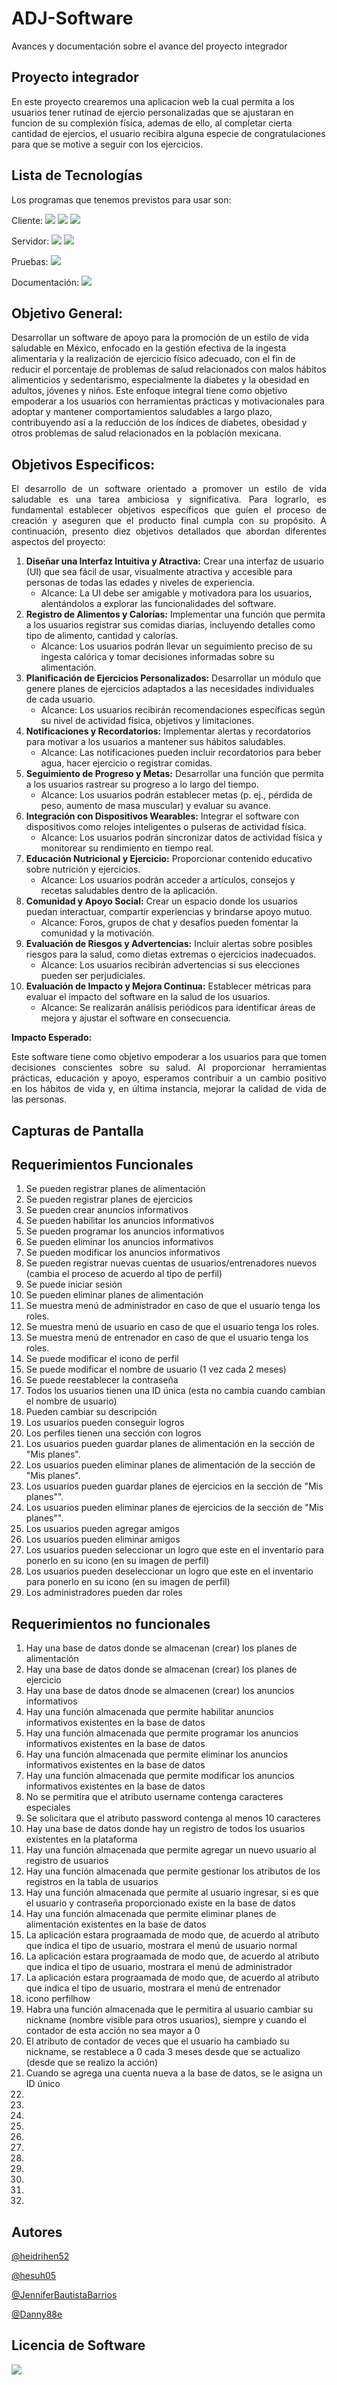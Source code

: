 # ADJ-Software
Avances y documentación sobre el avance del proyecto integrador
## Proyecto integrador
En este proyecto crearemos una aplicacion web la cual permita a los usuarios tener rutinad de ejercio personalizadas que se ajustaran en funcion de su complexión física, ademas de ello, al completar cierta cantidad de ejercios, el usuario recibira alguna especie de congratulaciones para que se motive a seguir con los ejercicios.



## Lista de Tecnologías
Los programas que tenemos previstos para usar son: 

  Cliente: ![](https://img.shields.io/badge/JavaScript-F7DF1E?style=for-the-badge&logo=javascript&logoColor=black)  ![](https://img.shields.io/badge/HTML5-E34F26?style=for-the-badge&logo=html5&logoColor=white)  ![](https://img.shields.io/badge/CSS3-1572B6?style=for-the-badge&logo=css3&logoColor=white)  

  
  Servidor: ![](https://img.shields.io/badge/PHP-777BB4?style=for-the-badge&logo=php&logoColor=white)  ![](https://img.shields.io/badge/MySQL-005C84?style=for-the-badge&logo=mysql&logoColor=white)

  
  Pruebas: ![](https://img.shields.io/badge/Google_chrome-4285F4?style=for-the-badge&logo=Google-chrome&logoColor=white)

  
  Documentación:  ![](https://img.shields.io/badge/Made%20with-Markdown-1f425f.svg)



## Objetivo General:
<p align = jusitify>
Desarrollar un software de apoyo para la promoción de un estilo de vida saludable en México, enfocado en la gestión efectiva de la ingesta alimentaria y la realización de ejercicio físico adecuado, con el fin de reducir el porcentaje de problemas de salud relacionados con malos hábitos alimenticios y sedentarismo, especialmente la diabetes y la obesidad en adultos, jóvenes y niños. Este enfoque integral tiene como objetivo empoderar a los usuarios con herramientas prácticas y motivacionales para adoptar y mantener comportamientos saludables a largo plazo, contribuyendo así a la reducción de los índices de diabetes, obesidad y otros problemas de salud relacionados en la población mexicana.
</p>

## Objetivos Especificos: 
<p align = justify>
El desarrollo de un software orientado a promover un estilo de vida saludable es una tarea ambiciosa y significativa. Para lograrlo, es fundamental establecer objetivos específicos que guíen el proceso de creación y aseguren que el producto final cumpla con su propósito. A continuación, presento diez objetivos detallados que abordan diferentes aspectos del proyecto:
</p>

1. **Diseñar una Interfaz Intuitiva y Atractiva:**
Crear una interfaz de usuario (UI) que sea fácil de usar, visualmente atractiva y accesible para personas de todas las edades y niveles de experiencia.
    - Alcance: La UI debe ser amigable y motivadora para los usuarios, alentándolos a explorar las funcionalidades del software.
2. **Registro de Alimentos y Calorías:**
Implementar una función que permita a los usuarios registrar sus comidas diarias, incluyendo detalles como tipo de alimento, cantidad y calorías.
    - Alcance: Los usuarios podrán llevar un seguimiento preciso de su ingesta calórica y tomar decisiones informadas sobre su alimentación.
3. **Planificación de Ejercicios Personalizados:**
Desarrollar un módulo que genere planes de ejercicios adaptados a las necesidades individuales de cada usuario.
    - Alcance: Los usuarios recibirán recomendaciones específicas según su nivel de actividad física, objetivos y limitaciones.
4. **Notificaciones y Recordatorios:**
Implementar alertas y recordatorios para motivar a los usuarios a mantener sus hábitos saludables.
    - Alcance: Las notificaciones pueden incluir recordatorios para beber agua, hacer ejercicio o registrar comidas.
5. **Seguimiento de Progreso y Metas:**
Desarrollar una función que permita a los usuarios rastrear su progreso a lo largo del tiempo.
    - Alcance: Los usuarios podrán establecer metas (p. ej., pérdida de peso, aumento de masa muscular) y evaluar su avance.
6. **Integración con Dispositivos Wearables:**
Integrar el software con dispositivos como relojes inteligentes o pulseras de actividad física.
    - Alcance: Los usuarios podrán sincronizar datos de actividad física y monitorear su rendimiento en tiempo real.
7. **Educación Nutricional y Ejercicio:**
Proporcionar contenido educativo sobre nutrición y ejercicios.
    - Alcance: Los usuarios podrán acceder a artículos, consejos y recetas saludables dentro de la aplicación.
8. **Comunidad y Apoyo Social:**
Crear un espacio donde los usuarios puedan interactuar, compartir experiencias y brindarse apoyo mutuo.
    - Alcance: Foros, grupos de chat y desafíos pueden fomentar la comunidad y la motivación.
9. **Evaluación de Riesgos y Advertencias:**
Incluir alertas sobre posibles riesgos para la salud, como dietas extremas o ejercicios inadecuados.
    - Alcance: Los usuarios recibirán advertencias si sus elecciones pueden ser perjudiciales.
10. **Evaluación de Impacto y Mejora Continua:**
Establecer métricas para evaluar el impacto del software en la salud de los usuarios.
    - Alcance: Se realizarán análisis periódicos para identificar áreas de mejora y ajustar el software en consecuencia.

**Impacto Esperado:**
<p align = justify>
Este software tiene como objetivo empoderar a los usuarios para que tomen decisiones conscientes sobre su salud. Al proporcionar herramientas prácticas, educación y apoyo, esperamos contribuir a un cambio positivo en los hábitos de vida y, en última instancia, mejorar la calidad de vida de las personas.
</p>

## Capturas de Pantalla


## Requerimientos Funcionales
<ol>
  <li>Se pueden registrar planes de alimentación</li>
  <li>Se pueden registrar planes de ejercicios</li>
  <li>Se pueden crear anuncios informativos</li>
  <li>Se pueden habilitar los anuncios informativos</li>
  <li>Se pueden programar los anuncios informativos</li>
  <li>Se pueden eliminar los anuncios informativos</li>
  <li>Se pueden modificar los anuncios informativos</li>
  <li>Se pueden registrar nuevas cuentas de usuarios/entrenadores nuevos (cambia el proceso de acuerdo al tipo de perfil)</li>
  <li>Se puede iniciar sesión</li>
  <li>Se pueden eliminar planes de alimentación</li>
  <li>Se muestra menú de administrador en caso de que el usuario tenga los roles.</li>
  <li>Se muestra menú de usuario en caso de que el usuario tenga los roles.</li>
  <li>Se muestra menú de entrenador en caso de que el usuario tenga los roles.</li>
  <li>Se puede modificar el icono de perfil</li>
  <li>Se puede modificar el nombre de usuario (1 vez cada 2 meses)</li>
  <li>Se puede reestablecer la contraseña</li>
  <li>Todos los usuarios tienen una ID única (esta no cambia cuando cambian el nombre de usuario)</li>
  <li>Pueden cambiar su descripción</li>
  <li>Los usuarios pueden conseguir logros</li>
  <li>Los perfiles tienen una sección con logros</li>
  <li>Los usuarios pueden guardar planes de alimentación en la sección de "Mis planes".</li>
  <li>Los usuarios pueden eliminar planes de alimentación de la sección de "Mis planes".</li>
  <li>Los usuarios pueden guardar planes de ejercicios en la sección de "Mis planes"".</li>
  <li>Los usuarios pueden eliminar planes de ejercicios de la sección de "Mis planes"".</li>
  <li>Los usuarios pueden agregar amigos</li>
  <li>Los usuarios pueden eliminar amigos</li>
  <li>Los usuarios pueden seleccionar un logro que este en el inventario para ponerlo en su icono (en su imagen de perfil)</li>
  <li>Los usuarios pueden deseleccionar un logro que este en el inventario para ponerlo en su icono (en su imagen de perfil)</li>
  <li>Los administradores pueden dar roles</li>
  
</ol>

## Requerimientos no funcionales
<ol>
<li>Hay una base de datos donde se almacenan (crear) los planes de alimentación</li>
<li>Hay una base de datos donde se almacenan (crear) los planes de ejercicio</li>
<li>Hay una base de datos dnode se almacenen (crear) los anuncios informativos</li>
<li>Hay una función almacenada que permite habilitar anuncios informativos existentes en la base de datos</li>
<li>Hay una función almacenada que permite programar los anuncios informativos existentes en la base de datos</li>
<li>Hay una función almacenada que permite eliminar los anuncios informativos existentes en la base de datos</li>
<li>Hay una función almacenada que permite modificar los anuncios informativos existentes en la base de datos</li>
<li>No se permitira que el atributo username contenga caracteres especiales</li>
<li>Se solicitara que el atributo password contenga al menos 10 caracteres</li>
<li>Hay una base de datos donde hay un registro de todos los usuarios existentes en la plataforma </li>
<li>Hay una función almacenada que permite agregar un nuevo usuario al registro de usuarios</li>
<li>Hay una función almacenada que permite gestionar los atributos de los registros en la tabla de usuarios</li>
<li>Hay una función almacenada que permite al usuario ingresar, si es que el usuario y contraseña proporcionado existe en la base de datos</li>
<li>Hay una función almacenada que permite eliminar planes de alimentación existentes en la base de datos</li>
<li>La aplicación estara prograamada de modo que, de acuerdo al atributo que indica el tipo de usuario, mostrara el menú de usuario normal</li>
<li>La aplicación estara prograamada de modo que, de acuerdo al atributo que indica el tipo de usuario, mostrara el menú de administrador</li>
<li>La aplicación estara prograamada de modo que, de acuerdo al atributo que indica el tipo de usuario, mostrara el menú de entrenador</li>
<li>icono perfilhow</li>
<li>Habra una función almacenada que le permitira al usuario cambiar su nickname (nombre visible para otros usuarios), siempre y cuando el contador de esta acción no sea mayor a 0</li>
<li>El atributo de contador de veces que el usuario ha cambiado su nickname, se restablece a 0 cada 3 meses desde que se actualizo (desde que se realizo la acción)</li>
<li>Cuando se agrega una cuenta nueva a la base de datos, se le asigna un ID único</li>
<li></li>
<li></li>
<li></li>
<li></li>
<li></li>
<li></li>
<li></li>
<li></li>
<li></li>
<li></li>
<li></li>  
</ol>

## Autores


[@heidrihen52](https://github.com/heidrihen52) 

[@hesuh05](https://github.com/hesuh05)

[@JenniferBautistaBarrios](https://github.com/JenniferBautistaBarrios)

[@Danny88e](https://github.com/Danny88e)


## Licencia de Software

![](https://img.shields.io/github/license/heidrihen52/{ADJ-Software}.svg)


